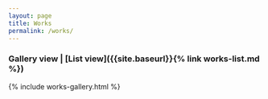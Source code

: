 ```yaml
---
layout: page
title: Works
permalink: /works/
---
```


### Gallery view | [List view]({{site.baseurl}}{% link works-list.md %})

{% include works-gallery.html %}

